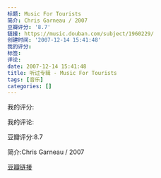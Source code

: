 ```yaml
---
标题: Music For Tourists
简介: Chris Garneau / 2007
豆瓣评分: '8.7'
链接: https://music.douban.com/subject/1960229/
创建时间: '2007-12-14 15:41:48'
我的评分:
标签:
评论:
date: 2007-12-14 15:41:48
title: 听过专辑 - Music For Tourists
tags: [音乐]
categories: []
---
```


我的评分:

我的评论:

豆瓣评分:8.7

简介:Chris Garneau / 2007

[豆瓣链接](https://music.douban.com/subject/1960229/)

